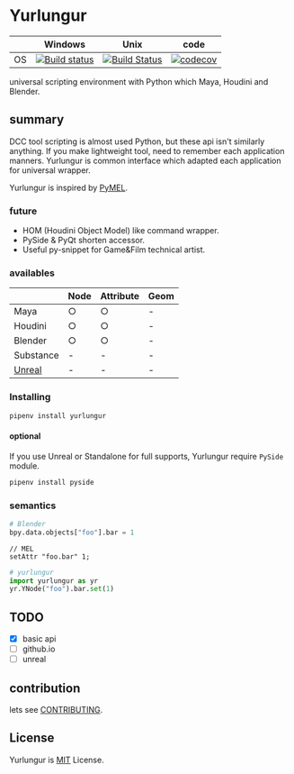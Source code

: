 # Yurlungur

|       | Windows | Unix | code |
| ----- | ------ | --- | --- |
| OS | [![Build status](https://ci.appveyor.com/api/projects/status/46vinb8jd1jbbhdg?svg=true)](https://ci.appveyor.com/project/sho7noka/yurlungur) | [![Build Status](https://travis-ci.org/sho7noka/Yurlungur.svg?branch=dev)](https://travis-ci.org/sho7noka/Yurlungur) | [![codecov](https://codecov.io/gh/sho7noka/Yurlungur/branch/dev/graph/badge.svg)](https://codecov.io/gh/sho7noka/Yurlungur) |


universal scripting environment with Python which Maya, Houdini and Blender.

## summary
DCC tool scripting is almost used Python, but these api isn't similarly anything.
If you make lightweight tool, need to remember each application manners.
Yurlungur is common interface which adapted each application for universal wrapper.

Yurlungur is inspired by [PyMEL](https://github.com/LumaPictures/pymel).

### future
* HOM (Houdini Object Model) like command wrapper.
* PySide & PyQt shorten accessor.
* Useful py-snippet for Game&Film technical artist.

### availables
|       | Node | Attribute | Geom |
| ---- | --- | --- | --- |
| Maya | ○ | ○ | - |
| Houdini | ○ | ○ | - |
| Blender | ○ | ○ | - |
| Substance | - | - | - |
| [Unreal](https://docs.unrealengine.com/en-US/Editor/Scripting-and-Automating-the-Editor/Scripting-the-Editor-using-Python) | - | - | - |



### Installing
```bash
pipenv install yurlungur
```

#### optional
If you use Unreal or Standalone for full supports, Yurlungur require `PySide` module.

```bash
pipenv install pyside
```

### semantics

```python
# Blender
bpy.data.objects["foo"].bar = 1
```

```mel
// MEL
setAttr "foo.bar" 1;
```

```python
# yurlungur
import yurlungur as yr
yr.YNode("foo").bar.set(1)
```

## TODO
- [x] basic api
- [ ] github.io
- [ ] unreal

## contribution
lets see [CONTRIBUTING](./CONTRIBUTING.md).


## License
Yurlungur is [MIT](./LICENSE.md) License.
